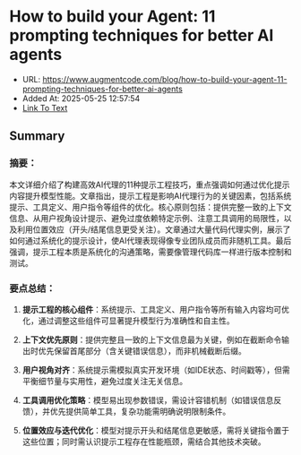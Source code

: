 # How to build your Agent: 11 prompting techniques for better AI agents
- URL: https://www.augmentcode.com/blog/how-to-build-your-agent-11-prompting-techniques-for-better-ai-agents
- Added At: 2025-05-25 12:57:54
- [Link To Text](2025-05-25-how-to-build-your-agent-11-prompting-techniques-for-better-ai-agents_raw.md)

## Summary
### **摘要**：
本文详细介绍了构建高效AI代理的11种提示工程技巧，重点强调如何通过优化提示内容提升模型性能。文章指出，提示工程是影响AI代理行为的关键因素，包括系统提示、工具定义、用户指令等组件的优化。核心原则包括：提供完整一致的上下文信息、从用户视角设计提示、避免过度依赖特定示例、注意工具调用的局限性，以及利用位置效应（开头/结尾信息更受关注）。文章通过大量代码代理实例，展示了如何通过系统化的提示设计，使AI代理表现得像专业团队成员而非随机工具。最后强调，提示工程本质是系统化的沟通策略，需要像管理代码库一样进行版本控制和测试。

### **要点总结**：
1. **提示工程的核心组件**：系统提示、工具定义、用户指令等所有输入内容均可优化，通过调整这些组件可显著提升模型行为准确性和自主性。

2. **上下文优先原则**：提供完整且一致的上下文信息最为关键，例如在截断命令输出时优先保留首尾部分（含关键错误信息），而非机械截断后缀。

3. **用户视角对齐**：系统提示需模拟真实开发环境（如IDE状态、时间戳等），但需平衡细节量与实用性，避免过度关注无关信息。

4. **工具调用优化策略**：模型易出现参数错误，需设计容错机制（如错误信息反馈），并优先提供简单工具，复杂功能需明确说明限制条件。

5. **位置效应与迭代优化**：模型对提示开头和结尾信息更敏感，需将关键指令置于这些位置；同时需认识提示工程存在性能瓶颈，需结合其他技术突破。
